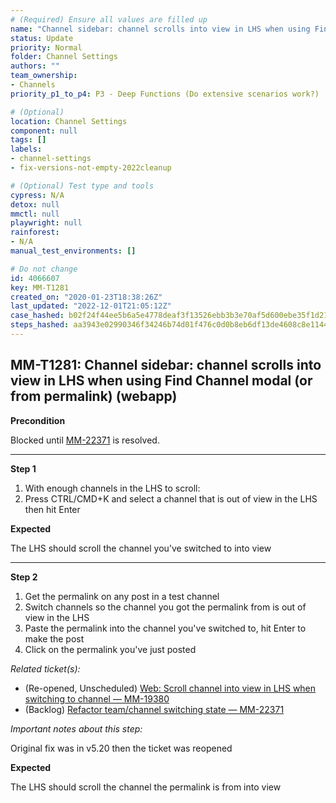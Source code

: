 ```yaml
---
# (Required) Ensure all values are filled up
name: "Channel sidebar: channel scrolls into view in LHS when using Find Channel modal (or from permalink) (webapp)"
status: Update
priority: Normal
folder: Channel Settings
authors: ""
team_ownership: 
- Channels
priority_p1_to_p4: P3 - Deep Functions (Do extensive scenarios work?)

# (Optional)
location: Channel Settings
component: null
tags: []
labels: 
- channel-settings
- fix-versions-not-empty-2022cleanup

# (Optional) Test type and tools
cypress: N/A
detox: null
mmctl: null
playwright: null
rainforest: 
- N/A
manual_test_environments: []

# Do not change
id: 4066607
key: MM-T1281
created_on: "2020-01-23T18:38:26Z"
last_updated: "2022-12-01T21:05:12Z"
case_hashed: b02f24f44ee5b6a5e4778deaf3f13526ebb3b3e70af5d600ebe35f1d21691356972ee52a8e0ef7a29ac3da9bbb83a1f0
steps_hashed: aa3943e02990346f34246b74d01f476c0d0b8eb6df13de4608c8e11446a118dc84971ca853980caa131f182d30fb6097
---
```


<!-- (Auto-generated) Based on frontmatter's "key" and "name" -->

## MM-T1281: Channel sidebar: channel scrolls into view in LHS when using Find Channel modal (or from permalink) (webapp)

**Precondition**

Blocked until [MM-22371](https://mattermost.atlassian.net/browse/MM-22371) is resolved.

---

**Step 1**

1. With enough channels in the LHS to scroll:
2. Press CTRL/CMD+K and select a channel that is out of view in the LHS then hit Enter

**Expected**

The LHS should scroll the channel you've switched to into view

---

**Step 2**

1. Get the permalink on any post in a test channel
2. Switch channels so the channel you got the permalink from is out of view in the LHS
3. Paste the permalink into the channel you've switched to, hit Enter to make the post
4. Click on the permalink you've just posted

_Related ticket(s):_

- (Re-opened, Unscheduled) [Web: Scroll channel into view in LHS when switching to channel — MM-19380](https://mattermost.atlassian.net/browse/MM-19380)
- (Backlog) [Refactor team/channel switching state — MM-22371](https://mattermost.atlassian.net/browse/MM-22371)

_Important notes about this step:_

Original fix was in v5.20 then the ticket was reopened

**Expected**

The LHS should scroll the channel the permalink is from into view
